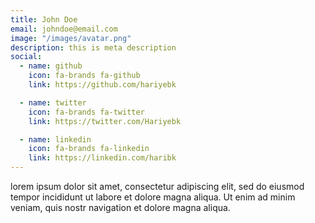 ```yaml
---
title: John Doe
email: johndoe@email.com
image: "/images/avatar.png"
description: this is meta description
social:
  - name: github
    icon: fa-brands fa-github
    link: https://github.com/hariyebk

  - name: twitter
    icon: fa-brands fa-twitter
    link: https://twitter.com/Hariyebk

  - name: linkedin
    icon: fa-brands fa-linkedin
    link: https://linkedin.com/haribk
---
```


lorem ipsum dolor sit amet, consectetur adipiscing elit, sed do eiusmod tempor incididunt ut labore et dolore magna aliqua. Ut enim ad minim veniam, quis nostr navigation et dolore magna aliqua.
